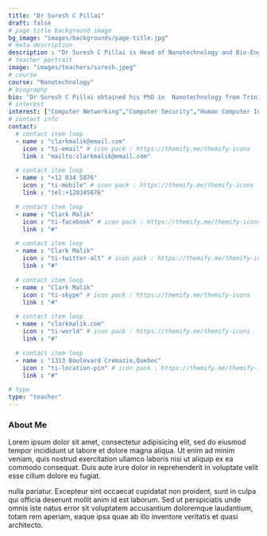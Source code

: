 ```yaml
---
title: "Dr Suresh C Pillai"
draft: false
# page title background image
bg_image: "images/backgrounds/page-title.jpg"
# meta description
description : "Dr Suresh C Pillai is Head of Nanotechnology and Bio-Engineering Research Group, Institute of Technology Sligo and Associate Editor, the Chemical Engineering Journal"
# teacher portrait
image: "images/teachers/suresh.jpeg"
# course
course: "Nanotechnology"
# biography
bio: "Dr Suresh C Pillai obtained his PhD in  Nanotechnology from Trinity College Dublin and then performed his postdoctoral research at California Institute of Technology (Caltech), USA. Upon completion of this appointment he returned to Trinity College Dublin as a Research Fellow before joining CREST-DIT as a Senior Scientist in April 2004. He joined Institute of Technology Sligo in 2013 as a senior lecturer in nanotechnology and currently heads the Nanotechnology and Bio-Engineering Research Group. He is the recipient of ‘Boyle-Higgins Award -2019’ from the Institute of Chemistry Ireland. He is an elected fellow of the UK’s Royal Microscopical Society (FRMS) and the Institute of Materials, Minerals and Mining (FIMMM). He has also completed an executive MBA from Dublin City University."
# interest
interest: ["Computer Networking","Computer Security","Human Computer Interfacing"]
# contact info
contact:
  # contact item loop
  - name : "clarkmalik@email.com"
    icon : "ti-email" # icon pack : https://themify.me/themify-icons
    link : "mailto:clarkmalik@email.com"

  # contact item loop
  - name : "+12 034 5876"
    icon : "ti-mobile" # icon pack : https://themify.me/themify-icons
    link : "tel:+120345876"

  # contact item loop
  - name : "Clark Malik"
    icon : "ti-facebook" # icon pack : https://themify.me/themify-icons
    link : "#"

  # contact item loop
  - name : "Clark Malik"
    icon : "ti-twitter-alt" # icon pack : https://themify.me/themify-icons
    link : "#"

  # contact item loop
  - name : "Clark Malik"
    icon : "ti-skype" # icon pack : https://themify.me/themify-icons
    link : "#"

  # contact item loop
  - name : "clarkmalik.com"
    icon : "ti-world" # icon pack : https://themify.me/themify-icons
    link : "#"

  # contact item loop
  - name : "1313 Boulevard Cremazie,Quebec"
    icon : "ti-location-pin" # icon pack : https://themify.me/themify-icons
    link : "#"

# type
type: "teacher"
---
```


### About Me

Lorem ipsum dolor sit amet, consectetur adipisicing elit, sed do eiusmod tempor incididunt ut
labore et dolore magna aliqua. Ut enim ad minim veniam, quis nostrud exercitation ullamco laboris nisi ut aliquip ex ea commodo consequat. Duis aute irure dolor in reprehenderit in voluptate velit esse cillum dolore eu fugiat.

nulla pariatur. Excepteur sint occaecat cupidatat non proident, sunt in culpa qui officia deserunt mollit
anim id est laborum. Sed ut perspiciatis unde omnis iste natus error sit voluptatem accusantium doloremque
laudantium, totam rem aperiam, eaque ipsa quae ab illo inventore veritatis et quasi architecto.